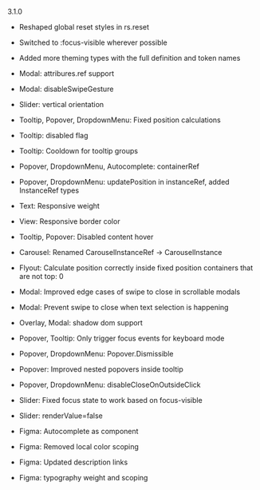 3.1.0

- Reshaped global reset styles in rs.reset
- Switched to :focus-visible wherever possible
- Added more theming types with the full definition and token names
- Modal: attribures.ref support
- Modal: disableSwipeGesture
- Slider: vertical orientation
- Tooltip, Popover, DropdownMenu: Fixed position calculations
- Tooltip: disabled flag
- Tooltip: Cooldown for tooltip groups
- Popover, DropdownMenu, Autocomplete: containerRef
- Popover, DropdownMenu: updatePosition in instanceRef, added InstanceRef types
- Text: Responsive weight
- View: Responsive border color
- Tooltip, Popover: Disabled content hover
- Carousel: Renamed CarouselInstanceRef -> CarouselInstance
- Flyout: Calculate position correctly inside fixed position containers that are not top: 0
- Modal: Improved edge cases of swipe to close in scrollable modals
- Modal: Prevent swipe to close when text selection is happening
- Overlay, Modal: shadow dom support
- Popover, Tooltip: Only trigger focus events for keyboard mode
- Popover, DropdownMenu: Popover.Dismissible
- Popover: Improved nested popovers inside tooltip
- Popover, DropdownMenu: disableCloseOnOutsideClick
- Slider: Fixed focus state to work based on focus-visible
- Slider: renderValue=false

- Figma: Autocomplete as component
- Figma: Removed local color scoping
- Figma: Updated description links
- Figma: typography weight and scoping
